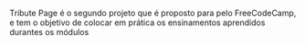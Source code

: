 Tribute Page é o segundo projeto que é proposto para pelo FreeCodeCamp, e tem o objetivo de colocar em prática os ensinamentos aprendidos durantes os módulos 